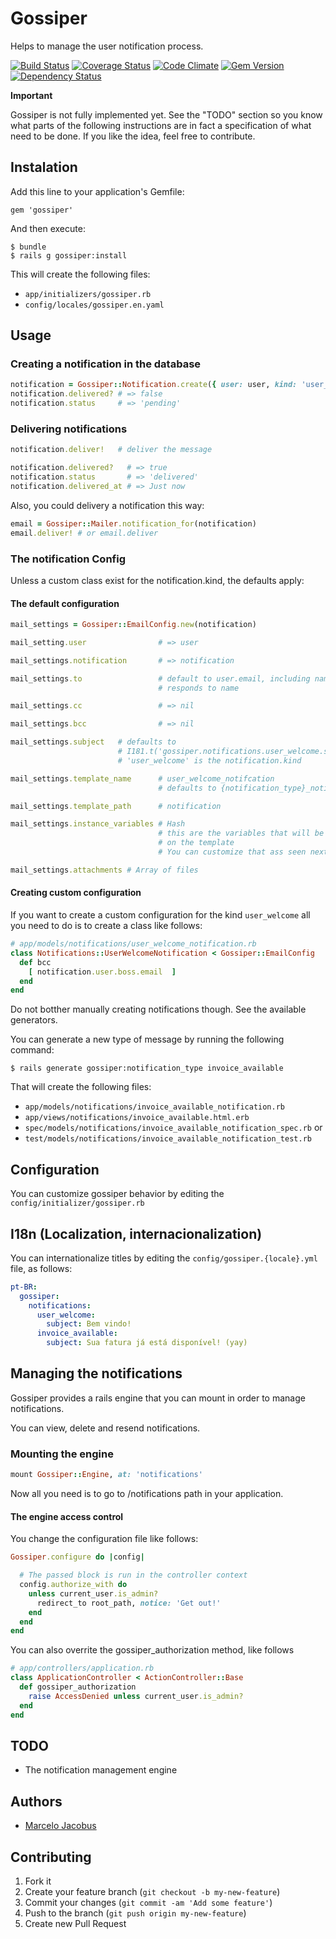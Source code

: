 # Gossiper

Helps to manage the user notification process.

[![Build Status](https://travis-ci.org/mjacobus/gossiper.png?branch=master)](https://travis-ci.org/mjacobus/gossiper)
[![Coverage Status](https://coveralls.io/repos/mjacobus/gossiper/badge.png)](https://coveralls.io/r/mjacobus/gossiper)
[![Code Climate](https://codeclimate.com/github/mjacobus/gossiper.png)](https://codeclimate.com/github/mjacobus/gossiper)
[![Gem Version](https://badge.fury.io/rb/gossiper.png)](http://badge.fury.io/rb/gossiper)
[![Dependency Status](https://gemnasium.com/mjacobus/gossiper.png)](https://gemnasium.com/mjacobus/gossiper)

**Important**

Gossiper is not fully implemented yet. See the "TODO" section so you know what parts of the following instructions are in fact a specification of what need to be done. If you like the idea, feel free to contribute.

## Instalation

Add this line to your application's Gemfile:

    gem 'gossiper'

And then execute:

    $ bundle
    $ rails g gossiper:install

This will create the following files:

- ```app/initializers/gossiper.rb```
- ```config/locales/gossiper.en.yaml```

## Usage

### Creating a notification in the database

```ruby
notification = Gossiper::Notification.create({ user: user, kind: 'user_welcome'  })
notification.delivered? # => false
notification.status     # => 'pending'
```

### Delivering notifications

```Ruby
notification.deliver!   # deliver the message

notification.delivered?   # => true
notification.status       # => 'delivered'
notification.delivered_at # => Just now
```

Also, you could delivery a notification this way:

```ruby
email = Gossiper::Mailer.notification_for(notification)
email.deliver! # or email.deliver
```

### The notification Config
Unless a custom class exist for the notification.kind, the defaults apply:

#### The default configuration

```ruby
mail_settings = Gossiper::EmailConfig.new(notification)

mail_setting.user                # => user

mail_settings.notification       # => notification

mail_settings.to                 # default to user.email, including name, if user
                                 # responds to name

mail_settings.cc                 # => nil

mail_settings.bcc                # => nil

mail_settings.subject   # defaults to
                        # I181.t('gossiper.notifications.user_welcome.subject')
                        # 'user_welcome' is the notification.kind

mail_settings.template_name      # user_welcome_notifcation
                                 # defaults to {notification_type}_notification

mail_settings.template_path      # notification

mail_settings.instance_variables # Hash
                                 # this are the variables that will be available
                                 # on the template
                                 # You can customize that ass seen next

mail_settings.attachments # Array of files
```

#### Creating custom configuration

If you want to create a custom configuration for the kind ```user_welcome``` all you need to do is
to create a class like follows:

```ruby
# app/models/notifications/user_welcome_notification.rb
class Notifications::UserWelcomeNotification < Gossiper::EmailConfig
  def bcc
    [ notification.user.boss.email  ]
  end
end
```

Do not botther manually creating notifications though. See the available generators.

You can generate a new type of message by running the following command:

    $ rails generate gossiper:notification_type invoice_available

That will create the following files:

- ```app/models/notifications/invoice_available_notification.rb```
- ```app/views/notifications/invoice_available.html.erb```
- ```spec/models/notifications/invoice_available_notification_spec.rb```
or
- ```test/models/notifications/invoice_available_notification_test.rb```


## Configuration

You can customize gossiper behavior by editing the ```config/initializer/gossiper.rb```

## I18n (Localization, internacionalization)

You can internationalize titles by editing the ```config/gossiper.{locale}.yml``` file, as follows:

```yaml
pt-BR:
  gossiper:
    notifications:
      user_welcome:
        subject: Bem vindo!
      invoice_available:
        subject: Sua fatura já está disponível! (yay)
```


## Managing the notifications

Gossiper provides a rails engine that you can mount in order to manage notifications.

You can view, delete and resend notifications.

### Mounting the engine

```ruby
mount Gossiper::Engine, at: 'notifications'
```

Now all you need is to go to /notifications path in your application.

#### The engine access control

You change the configuration file like follows:

```ruby
Gossiper.configure do |config|

  # The passed block is run in the controller context
  config.authorize_with do
    unless current_user.is_admin?
      redirect_to root_path, notice: 'Get out!'
    end
  end
end
```

You can also overrite the gossiper_authorization method, like follows

```ruby
# app/controllers/application.rb
class ApplicationController < ActionController::Base
  def gossiper_authorization
    raise AccessDenied unless current_user.is_admin?
  end
end
```


## TODO

- The notification management engine

## Authors

- [Marcelo Jacobus](https://github.com/mjacobus)


## Contributing

1. Fork it
2. Create your feature branch (`git checkout -b my-new-feature`)
3. Commit your changes (`git commit -am 'Add some feature'`)
4. Push to the branch (`git push origin my-new-feature`)
5. Create new Pull Request
